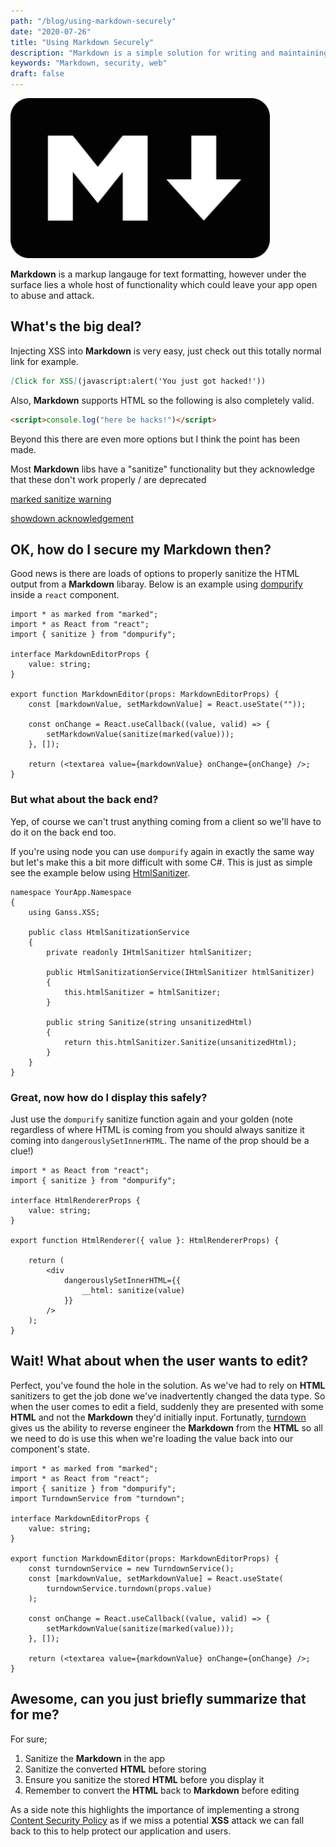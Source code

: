 ```yaml
---
path: "/blog/using-markdown-securely"
date: "2020-07-26"
title: "Using Markdown Securely"
description: "Markdown is a simple solution for writing and maintaining rich text but it's security credentials aren't all that"
keywords: "Markdown, security, web"
draft: false
---
```


![Markdown logo](markdown.png)

**Markdown** is a markup langauge for text formatting, however under the surface lies a whole host of functionality which could leave your app open to abuse and attack.

## What's the big deal?

Injecting XSS into **Markdown** is very easy, just check out this totally normal link for example.

```markdown
[Click for XSS](javascript:alert('You just got hacked!'))
```

Also, **Markdown** supports HTML so the following is also completely valid.

```markdown
<script>console.log("here be hacks!")</script>
```

Beyond this there are even more options but I think the point has been made.

Most **Markdown** libs have a "sanitize" functionality but they acknowledge that these don't work properly / are deprecated

[marked sanitize warning](https://github.com/markedjs/marked/blob/0c561f34590d392eaa9bf219aec1d34aab985c92/README.md#warning--marked-does-not-sanitize-the-output-html-please-use-a-sanitize-library-like-dompurify-recommended-sanitize-html-or-insane-on-the-output-html-)

[showdown acknowledgement](https://github.com/showdownjs/showdown#xss-vulnerability)

## OK, how do I secure my Markdown then?

Good news is there are loads of options to properly sanitize the HTML output from a **Markdown** libaray. Below is an example using [dompurify](https://www.npmjs.com/package/dompurify) inside a `react` component.

```typescript{3,13}
import * as marked from "marked";
import * as React from "react";
import { sanitize } from "dompurify";

interface MarkdownEditorProps {
    value: string;
}

export function MarkdownEditor(props: MarkdownEditorProps) {
    const [markdownValue, setMarkdownValue] = React.useState(""));

    const onChange = React.useCallback((value, valid) => {
        setMarkdownValue(sanitize(marked(value)));
    }, []);

    return (<textarea value={markdownValue} onChange={onChange} />;
}
```

### But what about the back end?

Yep, of course we can't trust anything coming from a client so we'll have to do it on the back end too.

If you're using node you can use `dompurify` again in exactly the same way but let's make this a bit more difficult with some C#. This is just as simple see the example below using [HtmlSanitizer](https://www.nuget.org/packages/HtmlSanitizer/).

```csharp{3,16}
namespace YourApp.Namespace
{
    using Ganss.XSS;

    public class HtmlSanitizationService
    {
        private readonly IHtmlSanitizer htmlSanitizer;

        public HtmlSanitizationService(IHtmlSanitizer htmlSanitizer)
        {
            this.htmlSanitizer = htmlSanitizer;
        }

        public string Sanitize(string unsanitizedHtml)
        {
            return this.htmlSanitizer.Sanitize(unsanitizedHtml);
        }
    }
}
```

### Great, now how do I display this safely?

Just use the `dompurify` sanitize function again and your golden (note regardless of where HTML is coming from you should always sanitize it coming into `dangerouslySetInnerHTML`. The name of the prop should be a clue!)

```typescript{2,13}
import * as React from "react";
import { sanitize } from "dompurify";

interface HtmlRendererProps {
    value: string;
}

export function HtmlRenderer({ value }: HtmlRendererProps) {

    return (
        <div
            dangerouslySetInnerHTML={{
                __html: sanitize(value)
            }}
        />
    );
}
```

## Wait! What about when the user wants to edit?

Perfect, you've found the hole in the solution. As we've had to rely on **HTML** sanitizers to get the job done we've inadvertently changed the data type. So when the user comes to edit a field, suddenly they are presented with some **HTML** and not the **Markdown** they'd initially input. Fortunatly, [turndown](https://www.npmjs.com/package/turndown) gives us the ability to reverse engineer the **Markdown** from the **HTML** so all we need to do is use this when we're loading the value back into our component's state.

```typescript{4,11,13}
import * as marked from "marked";
import * as React from "react";
import { sanitize } from "dompurify";
import TurndownService from "turndown";

interface MarkdownEditorProps {
    value: string;
}

export function MarkdownEditor(props: MarkdownEditorProps) {
    const turndownService = new TurndownService();
    const [markdownValue, setMarkdownValue] = React.useState(
        turndownService.turndown(props.value)
    );

    const onChange = React.useCallback((value, valid) => {
        setMarkdownValue(sanitize(marked(value)));
    }, []);

    return (<textarea value={markdownValue} onChange={onChange} />;
}
```

## Awesome, can you just briefly summarize that for me?

For sure;

1. Sanitize the **Markdown** in the app
2. Sanitize the converted **HTML** before storing
3. Ensure you sanitize the stored **HTML** before you display it
4. Remember to convert the **HTML** back to **Markdown** before editing

As a side note this highlights the importance of implementing a strong [Content Security Policy](https://developer.mozilla.org/en-US/docs/Web/HTTP/CSP) as if we miss a potential **XSS** attack we can fall back to this to help protect our application and users.
